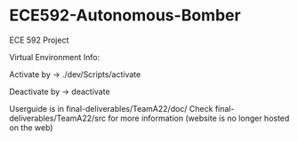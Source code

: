 # ECE592-Autonomous-Bomber
ECE 592 Project

Virtual Environment Info:

Activate by -> ./dev/Scripts/activate

Deactivate by -> deactivate

Userguide is in final-deliverables/TeamA22/doc/
Check final-deliverables/TeamA22/src for more information (website is no longer hosted on the web)
